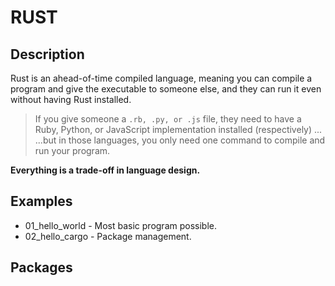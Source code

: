 # RUST

## Description

Rust is an ahead-of-time compiled language, meaning you can compile a program and give the executable to someone else, and they can run it even without having Rust installed.

> If you give someone a `.rb, .py, or .js` file, they need to have a Ruby, Python, or JavaScript implementation installed (respectively)
> ...  
> ...but in those languages, you only need one command to compile and run your program.

**Everything is a trade-off in language design.**

## Examples

- 01_hello_world - Most basic program possible.
- 02_hello_cargo - Package management.

## Packages

